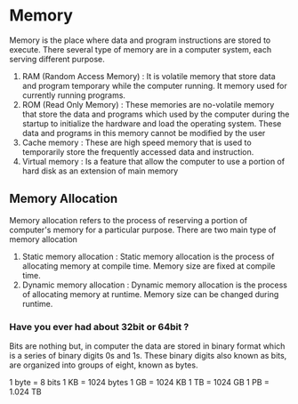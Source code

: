 # Memory 

Memory is the place where data and program instructions are stored to execute. There several type of memory are in a computer system, each serving different purpose.
<ol>
  <li>RAM (Random Access Memory) : It is volatile memory that store data and program temporary while the computer running. It memory used for currently running programs.</li>
  <li>ROM (Read Only Memory) : These memories are no-volatile memory that store the data and programs which used by the computer during the startup to initialize the hardware and load the operating system. These data and programs in this memory cannot be modified by the user</li>
  <li>Cache memory : These are high speed memory that is used to temporarily store the frequently accessed data and instruction.  </li>
  <li>Virtual memory : Is a feature that allow the computer to use a portion of hard disk as an extension of main memory</li>
</ol>

## Memory Allocation 

Memory allocation refers to the process of reserving a portion of computer's memory for a particular purpose.
There are two main type of memory allocation
<ol>
  <li>Static memory allocation : Static memory allocation is the process of allocating memory at compile time. Memory size are fixed at compile time.</li>
  <li>Dynamic memory allocation : Dynamic memory allocation is the process of allocating memory at runtime. Memory size can be changed during runtime.</li>
</ol>

### Have you ever had about 32bit or 64bit  ? 

Bits are nothing but, in computer the data are stored in binary format which is a series of binary digits 0s and 1s. These binary digits also known as bits, are organized into groups of eight, known as bytes.

1 byte = 8 bits
1 KB = 1024 bytes
1 GB = 1024 KB
1 TB = 1024 GB
1 PB = 1.024 TB